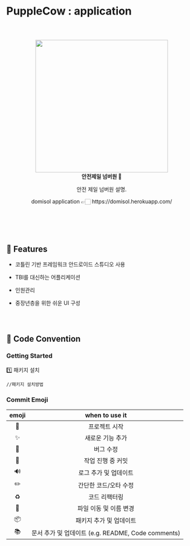 # PuppleCow :  application 

### <br/>

<div align="center">
  <img src="./src/assets/images/Logo3.png" width="350"/></br>
  <strong> 안전제일 넘버원 🎈 </strong>
  <p></p>
  <p>안전 제일 넘버원 설명.</p>
  <p>domisol application 👉🏻 https://domisol.herokuapp.com/</p></br>
</div>

### <br/>

## 🎈 Features

- 코틀린 기반 프레임워크 안드로이드 스튜디오 사용

- TBI를 대신하는 어플리케이션 

- 인원관리

- 중장년층을 위한 쉬운 UI 구성

### <br/>

###

## 🎈 Code Convention

### Getting Started

1️⃣ 패키지 설치

```
//패키지 설치방법
```



### Commit Emoji

|     emoji      |                   when to use it                   |
| :------------: | :------------------------------------------------: |
|     :tada:     |                   프로젝트 시작                    |
|   :sparkles:   |                  새로운 기능 추가                  |
|     :bug:      |                     버그 수정                      |
| :construction: |                 작업 진행 중 커밋                  |
|  :loud_sound:  |               로그 추가 및 업데이트                |
|   :pencil2:    |               간단한 코드/오타 수정                |
|   :recycle:    |                   코드 리팩터링                    |
|    :truck:     |               파일 이동 및 이름 변경               |
|   :package:    |              패키지 추가 및 업데이트               |
|    :books:     | 문서 추가 및 업데이트 (e.g. README, Code comments) |

### <br/>

###
